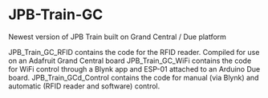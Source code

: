# JPB-Train-GC
Newest version of JPB Train built on Grand Central / Due platform

JPB_Train_GC_RFID contains the code for the RFID reader.  Compiled for use on an Adafruit Grand Central board
JPB_Train_GC_WiFi contains the code for WiFi control through a Blynk app and ESP-01 attached to an Arduino Due board.
JPB_Train_GCd_Control contains the code for manual (via Blynk) and automatic (RFID reader and software) control.

